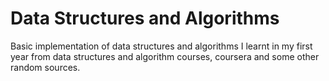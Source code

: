 # Data Structures and Algorithms
Basic implementation of data structures and algorithms I learnt in my first year from data structures and algorithm courses, coursera and some other random sources.
